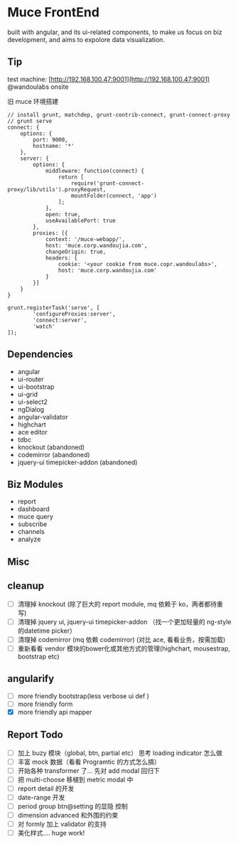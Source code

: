 # Muce FrontEnd
built with angular, and its ui-related components, to make us focus on biz development, and aims to expolore data visualization.

## Tip
test machine: [http://192.168.100.47:9001](http://192.168.100.47:9001) @wandoulabs onsite

旧 muce 环境搭建

```
// install grunt, matchdep, grunt-contrib-connect, grunt-connect-proxy
// grunt serve
connect: {
    options: {
        port: 9000,
        hostname: '*'
    },
    server: {
        options: {
            middleware: function(connect) {
                return [
                    require('grunt-connect-proxy/lib/utils').proxyRequest,
                    mountFolder(connect, 'app')
                ];
            },
            open: true,
            useAvailablePort: true
        },
        proxies: [{
            context: '/muce-webapp/',
            host: 'muce.corp.wandoujia.com',
            changeOrigin: true,
            headers: {
                cookie: '<your cookie from muce.copr.wandoulabs>',
                host: 'muce.corp.wandoujia.com'
            }
        }]
    }
}

grunt.registerTask('serve', [
        'configureProxies:server',
        'connect:server',
        'watch'
]);
```


## Dependencies

- angular
- ui-router
- ui-bootstrap
- ui-grid
- ui-select2
- ngDialog
- angular-validator
- highchart
- ace editor
- tdbc
- knockout (abandoned)
- codemirror (abandoned)
- jquery-ui timepicker-addon (abandoned)

## Biz Modules

- report
- dashboard
- muce query
- subscribe
- channels
- analyze

## Misc


## cleanup

- [ ] 清理掉 knockout (除了巨大的 report module, mq 依赖于 ko，两者都待重写)
- [ ] 清理掉 jquery ui, jquery-ui timepicker-addon （找一个更加轻量的 ng-style 的datetime picker）
- [ ] 清理掉 codemirror (mq 依赖 codemirror) (对比 ace, 看看业务，按需加载)
- [ ] 重新看看 vendor 模块的bower化或其他方式的管理(highchart, mousestrap, bootstrap etc)

## angularify

- [ ] more friendly bootstrap(less verbose ui def )
- [ ] more friendly form
- [x] more friendly api mapper

## Report Todo

- [ ] 加上 buzy 模块（global, btn, partial etc） 思考 loading indicator 怎么做
- [ ] 丰富 mock 数据（看看 Programtic 的方式怎么搞）
- [ ] 开始各种 transformer 了... 先对 add modal 回归下
- [ ] 把 multi-choose 移植到 metric modal 中
- [ ] report detail 的开发
- [ ] date-range 开发
- [ ] period group btn@setting 的显隐 控制
- [ ] dimension advanced 和外围的约束
- [ ] 对 formly 加上 validator 的支持
- [ ] 美化样式.... huge work!
